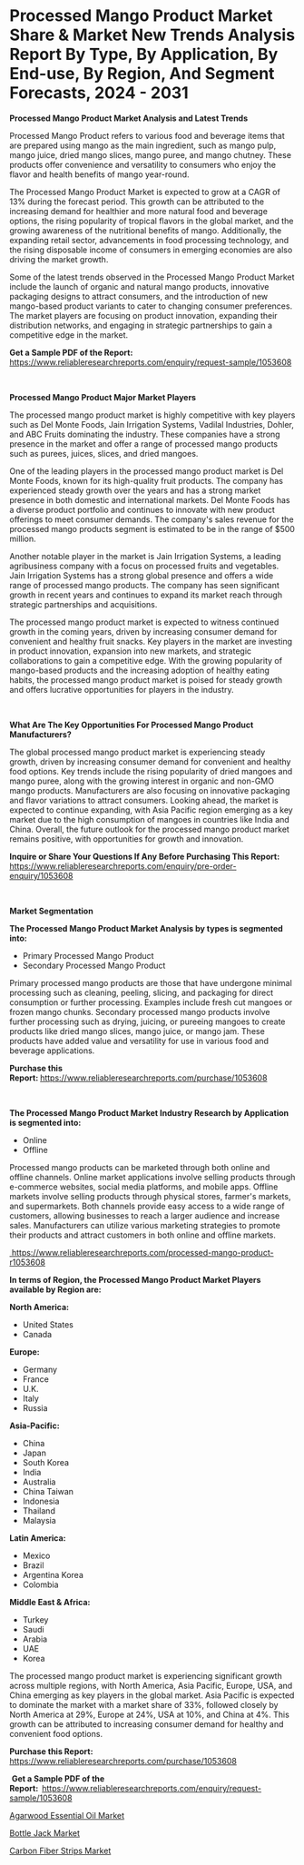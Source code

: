 <p><h1>Processed Mango Product Market Share & Market New Trends Analysis Report By Type, By Application, By End-use, By Region, And Segment Forecasts, 2024 - 2031</h1></p><p><strong>Processed Mango Product Market Analysis and Latest Trends</strong></p>
<p><p>Processed Mango Product refers to various food and beverage items that are prepared using mango as the main ingredient, such as mango pulp, mango juice, dried mango slices, mango puree, and mango chutney. These products offer convenience and versatility to consumers who enjoy the flavor and health benefits of mango year-round.</p><p>The Processed Mango Product Market is expected to grow at a CAGR of 13% during the forecast period. This growth can be attributed to the increasing demand for healthier and more natural food and beverage options, the rising popularity of tropical flavors in the global market, and the growing awareness of the nutritional benefits of mango. Additionally, the expanding retail sector, advancements in food processing technology, and the rising disposable income of consumers in emerging economies are also driving the market growth.</p><p>Some of the latest trends observed in the Processed Mango Product Market include the launch of organic and natural mango products, innovative packaging designs to attract consumers, and the introduction of new mango-based product variants to cater to changing consumer preferences. The market players are focusing on product innovation, expanding their distribution networks, and engaging in strategic partnerships to gain a competitive edge in the market.</p></p>
<p><strong>Get a Sample PDF of the Report:&nbsp;</strong> <a href="https://www.reliableresearchreports.com/enquiry/request-sample/1053608">https://www.reliableresearchreports.com/enquiry/request-sample/1053608</a></p>
<p>&nbsp;</p>
<p><strong>Processed Mango Product Major Market Players</strong></p>
<p><p>The processed mango product market is highly competitive with key players such as Del Monte Foods, Jain Irrigation Systems, Vadilal Industries, Dohler, and ABC Fruits dominating the industry. These companies have a strong presence in the market and offer a range of processed mango products such as purees, juices, slices, and dried mangoes.</p><p>One of the leading players in the processed mango product market is Del Monte Foods, known for its high-quality fruit products. The company has experienced steady growth over the years and has a strong market presence in both domestic and international markets. Del Monte Foods has a diverse product portfolio and continues to innovate with new product offerings to meet consumer demands. The company's sales revenue for the processed mango products segment is estimated to be in the range of $500 million.</p><p>Another notable player in the market is Jain Irrigation Systems, a leading agribusiness company with a focus on processed fruits and vegetables. Jain Irrigation Systems has a strong global presence and offers a wide range of processed mango products. The company has seen significant growth in recent years and continues to expand its market reach through strategic partnerships and acquisitions.</p><p>The processed mango product market is expected to witness continued growth in the coming years, driven by increasing consumer demand for convenient and healthy fruit snacks. Key players in the market are investing in product innovation, expansion into new markets, and strategic collaborations to gain a competitive edge. With the growing popularity of mango-based products and the increasing adoption of healthy eating habits, the processed mango product market is poised for steady growth and offers lucrative opportunities for players in the industry.</p></p>
<p>&nbsp;</p>
<p><strong>What Are The Key Opportunities For Processed Mango Product Manufacturers?</strong></p>
<p><p>The global processed mango product market is experiencing steady growth, driven by increasing consumer demand for convenient and healthy food options. Key trends include the rising popularity of dried mangoes and mango puree, along with the growing interest in organic and non-GMO mango products. Manufacturers are also focusing on innovative packaging and flavor variations to attract consumers. Looking ahead, the market is expected to continue expanding, with Asia Pacific region emerging as a key market due to the high consumption of mangoes in countries like India and China. Overall, the future outlook for the processed mango product market remains positive, with opportunities for growth and innovation.</p></p>
<p><strong>Inquire or Share Your Questions If Any Before Purchasing This Report:</strong> <a href="https://www.reliableresearchreports.com/enquiry/pre-order-enquiry/1053608">https://www.reliableresearchreports.com/enquiry/pre-order-enquiry/1053608</a></p>
<p>&nbsp;</p>
<p><strong>Market Segmentation</strong></p>
<p><strong>The Processed Mango Product Market Analysis by types is segmented into:</strong></p>
<p><ul><li>Primary Processed Mango Product</li><li>Secondary Processed Mango Product</li></ul></p>
<p><p>Primary processed mango products are those that have undergone minimal processing such as cleaning, peeling, slicing, and packaging for direct consumption or further processing. Examples include fresh cut mangoes or frozen mango chunks. Secondary processed mango products involve further processing such as drying, juicing, or pureeing mangoes to create products like dried mango slices, mango juice, or mango jam. These products have added value and versatility for use in various food and beverage applications.</p></p>
<p><strong>Purchase this Report:&nbsp;</strong><a href="https://www.reliableresearchreports.com/purchase/1053608">https://www.reliableresearchreports.com/purchase/1053608</a></p>
<p>&nbsp;</p>
<p><strong>The Processed Mango Product Market Industry Research by Application is segmented into:</strong></p>
<p><ul><li>Online</li><li>Offline</li></ul></p>
<p><p>Processed mango products can be marketed through both online and offline channels. Online market applications involve selling products through e-commerce websites, social media platforms, and mobile apps. Offline markets involve selling products through physical stores, farmer's markets, and supermarkets. Both channels provide easy access to a wide range of customers, allowing businesses to reach a larger audience and increase sales. Manufacturers can utilize various marketing strategies to promote their products and attract customers in both online and offline markets.</p></p>
<p><a href="https://www.reliableresearchreports.com/processed-mango-product-r1053608">&nbsp;https://www.reliableresearchreports.com/processed-mango-product-r1053608</a></p>
<p><strong>In terms of Region, the Processed Mango Product Market Players available by Region are:</strong></p>
<p>
    <p> <strong> North America: </strong>
        <ul>
            <li>United States</li>
            <li>Canada</li>
        </ul>
        </p> 
    <p> <strong> Europe: </strong>
        <ul>
            <li>Germany</li>
            <li>France</li>
            <li>U.K.</li>
            <li>Italy</li>
            <li>Russia</li>
        </ul>
        </p> 
    <p> <strong> Asia-Pacific: </strong>
        <ul>
            <li>China</li>
            <li>Japan</li>
            <li>South Korea</li>
            <li>India</li>
            <li>Australia</li>
            <li>China Taiwan</li>
            <li>Indonesia</li>
            <li>Thailand</li>
            <li>Malaysia</li>
        </ul>
        </p> 
    <p> <strong> Latin America: </strong>
        <ul>
            <li>Mexico</li>
            <li>Brazil</li>
            <li>Argentina Korea</li>
            <li>Colombia</li>
        </ul>
        </p> 
    <p> <strong> Middle East & Africa: </strong>
        <ul>
            <li>Turkey</li>
            <li>Saudi</li>
            <li>Arabia</li>
            <li>UAE</li>
            <li>Korea</li>
        </ul>
    </p>
    </p>
<p><p>The processed mango product market is experiencing significant growth across multiple regions, with North America, Asia Pacific, Europe, USA, and China emerging as key players in the global market. Asia Pacific is expected to dominate the market with a market share of 33%, followed closely by North America at 29%, Europe at 24%, USA at 10%, and China at 4%. This growth can be attributed to increasing consumer demand for healthy and convenient food options.</p></p>
<p><strong>Purchase this Report: </strong><a href="https://www.reliableresearchreports.com/purchase/1053608">https://www.reliableresearchreports.com/purchase/1053608</a></p>
<p>&nbsp;<strong>Get a Sample PDF of the Report:&nbsp;&nbsp;</strong><a href="https://www.reliableresearchreports.com/enquiry/request-sample/1053608">https://www.reliableresearchreports.com/enquiry/request-sample/1053608</a></p>
<p><strong></strong></p>
<p><p><a href="https://github.com/pizolina/Market-Research-Report-List-4/blob/main/agarwood-essential-oil-market.md">Agarwood Essential Oil Market</a></p><p><a href="https://view.publitas.com/reportprime-1/bottle-jack-market-insights-market-players-and-forecast-till-2031/">Bottle Jack Market</a></p><p><a href="https://acidic-farm-354.notion.site/Carbon-Fiber-Strips-Market-Size-Growing-and-Forecasted-for-period-from-2024-2031-and-provides-comp-feed3dcd02fd41c4a1b45789f5805518">Carbon Fiber Strips Market</a></p></p>